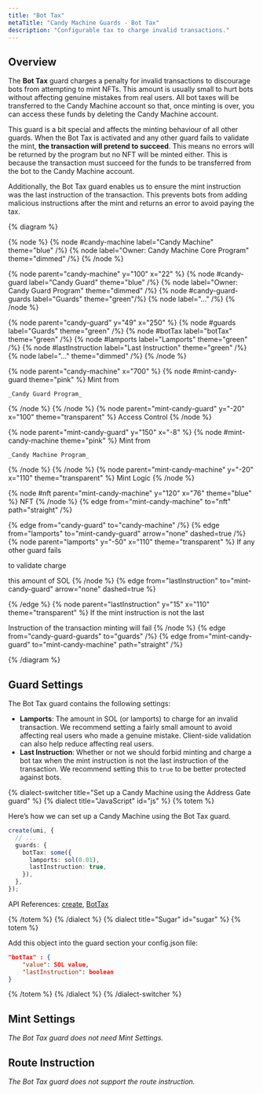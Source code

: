 ```yaml
---
title: "Bot Tax"
metaTitle: "Candy Machine Guards - Bot Tax"
description: "Configurable tax to charge invalid transactions."
---
```


## Overview

The **Bot Tax** guard charges a penalty for invalid transactions to discourage bots from attempting to mint NFTs. This amount is usually small to hurt bots without affecting genuine mistakes from real users. All bot taxes will be transferred to the Candy Machine account so that, once minting is over, you can access these funds by deleting the Candy Machine account.

This guard is a bit special and affects the minting behaviour of all other guards. When the Bot Tax is activated and any other guard fails to validate the mint, **the transaction will pretend to succeed**. This means no errors will be returned by the program but no NFT will be minted either. This is because the transaction must succeed for the funds to be transferred from the bot to the Candy Machine account.

Additionally, the Bot Tax guard enables us to ensure the mint instruction was the last instruction of the transaction. This prevents bots from adding malicious instructions after the mint and returns an error to avoid paying the tax.

{% diagram  %}

{% node %}
{% node #candy-machine label="Candy Machine" theme="blue" /%}
{% node label="Owner: Candy Machine Core Program" theme="dimmed" /%}
{% /node %}

{% node parent="candy-machine" y="100" x="22" %}
{% node #candy-guard label="Candy Guard" theme="blue" /%}
{% node label="Owner: Candy Guard Program" theme="dimmed" /%}
{% node #candy-guard-guards label="Guards" theme="green"/%}
{% node label="..." /%}
{% /node %}

{% node parent="candy-guard" y="49" x="250" %}
{% node #guards label="Guards" theme="green" /%}
{% node #botTax label="botTax" theme="green" /%}
{% node #lamports label="Lamports" theme="green" /%}
{% node #lastInstruction label="Last Instruction" theme="green" /%}
{% node label="..." theme="dimmed" /%}
{% /node %}

{% node parent="candy-machine" x="700" %}
  {% node #mint-candy-guard theme="pink" %}
    Mint from

    _Candy Guard Program_
  {% /node %}
{% /node %}
{% node parent="mint-candy-guard" y="-20" x="100" theme="transparent" %}
  Access Control
{% /node %}

{% node parent="mint-candy-guard" y="150" x="-8" %}
  {% node #mint-candy-machine theme="pink" %}
    Mint from 
    
    _Candy Machine Program_
  {% /node %}
{% /node %}
{% node parent="mint-candy-machine" y="-20" x="110" theme="transparent" %}
  Mint Logic
{% /node %}

{% node #nft parent="mint-candy-machine" y="120" x="76" theme="blue" %}
  NFT
{% /node %}
{% edge from="mint-candy-machine" to="nft" path="straight" /%}

{% edge from="candy-guard" to="candy-machine" /%}
{% edge from="lamports" to="mint-candy-guard" arrow="none" dashed=true /%}
{% node parent="lamports" y="-50" x="110" theme="transparent" %}
If any other guard fails 

to validate charge 

this amount of SOL
{% /node %}
{% edge from="lastInstruction" to="mint-candy-guard" arrow="none" dashed=true %}

{% /edge %}
{% node parent="lastInstruction" y="15" x="110" theme="transparent" %}
If the mint instruction is not the last

Instruction of the transaction minting will fail
{% /node %}
{% edge from="candy-guard-guards" to="guards" /%}
{% edge from="mint-candy-guard" to="mint-candy-machine" path="straight" /%}


{% /diagram %}

## Guard Settings

The Bot Tax guard contains the following settings:

- **Lamports**: The amount in SOL (or lamports) to charge for an invalid transaction. We recommend setting a fairly small amount to avoid affecting real users who made a genuine mistake. Client-side validation can also help reduce affecting real users.
- **Last Instruction**: Whether or not we should forbid minting and charge a bot tax when the mint instruction is not the last instruction of the transaction. We recommend setting this to `true` to be better protected against bots.

{% dialect-switcher title="Set up a Candy Machine using the Address Gate guard" %}
{% dialect title="JavaScript" id="js" %}
{% totem %}

Here’s how we can set up a Candy Machine using the Bot Tax guard.

```ts
create(umi, {
  // ...
  guards: {
    botTax: some({
      lamports: sol(0.01),
      lastInstruction: true,
    }),
  },
});
```

API References: [create](https://mpl-candy-machine-js-docs.vercel.app/functions/create.html), [BotTax](https://mpl-candy-machine-js-docs.vercel.app/types/BotTax.html)

{% /totem %}
{% /dialect %}
{% dialect title="Sugar" id="sugar" %}
{% totem %}

Add this object into the guard section your config.json file: 

```json
"botTax" : {
    "value": SOL value,
    "lastInstruction": boolean
}
```

{% /totem %}
{% /dialect %}
{% /dialect-switcher %}

## Mint Settings

_The Bot Tax guard does not need Mint Settings._

## Route Instruction

_The Bot Tax guard does not support the route instruction._
